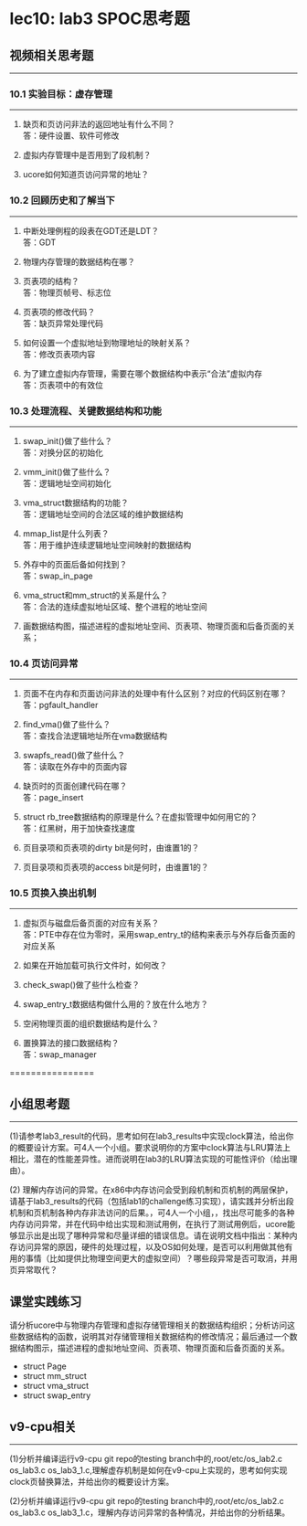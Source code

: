 # lec10: lab3 SPOC思考题

## 视频相关思考题
---
### 10.1 实验目标：虚存管理
---

1. 缺页和页访问非法的返回地址有什么不同？  
答：硬件设置、软件可修改

2. 虚拟内存管理中是否用到了段机制？

3. ucore如何知道页访问异常的地址？


### 10.2 回顾历史和了解当下
---

1. 中断处理例程的段表在GDT还是LDT？  
答：GDT  

2. 物理内存管理的数据结构在哪？

3. 页表项的结构？  
答：物理页帧号、标志位  

4. 页表项的修改代码？  
答：缺页异常处理代码  
 
5. 如何设置一个虚拟地址到物理地址的映射关系？  
答：修改页表项内容
 
6. 为了建立虚拟内存管理，需要在哪个数据结构中表示“合法”虚拟内存  
答：页表项中的有效位
 
### 10.3 处理流程、关键数据结构和功能
---

1. swap_init()做了些什么？  
答：对换分区的初始化

2. vmm_init()做了些什么？  
答：逻辑地址空间初始化  

3. vma_struct数据结构的功能？  
答：逻辑地址空间的合法区域的维护数据结构

4. mmap_list是什么列表？  
答：用于维护连续逻辑地址空间映射的数据结构

5. 外存中的页面后备如何找到？  
答：swap_in_page

6. vma_struct和mm_struct的关系是什么？  
答：合法的连续虚拟地址区域、整个进程的地址空间  

7. 画数据结构图，描述进程的虚拟地址空间、页表项、物理页面和后备页面的关系；

### 10.4 页访问异常
---

1. 页面不在内存和页面访问非法的处理中有什么区别？对应的代码区别在哪？  
答：pgfault_handler

1. find_vma()做了些什么？  
答：查找合法逻辑地址所在vma数据结构  
 
1. swapfs_read()做了些什么？  
答：读取在外存中的页面内容  
 
1. 缺页时的页面创建代码在哪？  
答：page_insert  
 
1. struct rb_tree数据结构的原理是什么？在虚拟管理中如何用它的？  
答：红黑树，用于加快查找速度  
 
1. 页目录项和页表项的dirty bit是何时，由谁置1的？
 
1. 页目录项和页表项的access bit是何时，由谁置1的？

### 10.5 页换入换出机制
---

1. 虚拟页与磁盘后备页面的对应有关系？  
答：PTE中存在位为零时，采用swap_entry_t的结构来表示与外存后备页面的对应关系  
 
1. 如果在开始加载可执行文件时，如何改？
 
1. check_swap()做了些什么检查？
 
1. swap_entry_t数据结构做什么用的？放在什么地方？
 
1. 空闲物理页面的组织数据结构是什么？
 
1. 置换算法的接口数据结构？  
答：swap_manager  

================


## 小组思考题
---
(1)请参考lab3_result的代码，思考如何在lab3_results中实现clock算法，给出你的概要设计方案。可4人一个小组。要求说明你的方案中clock算法与LRU算法上相比，潜在的性能差异性。进而说明在lab3的LRU算法实现的可能性评价（给出理由）。

(2) 理解内存访问的异常。在x86中内存访问会受到段机制和页机制的两层保护，请基于lab3_results的代码（包括lab1的challenge练习实现），请实践并分析出段机制和页机制各种内存非法访问的后果。，可4人一个小组，，找出尽可能多的各种内存访问异常，并在代码中给出实现和测试用例，在执行了测试用例后，ucore能够显示出是出现了哪种异常和尽量详细的错误信息。请在说明文档中指出：某种内存访问异常的原因，硬件的处理过程，以及OS如何处理，是否可以利用做其他有用的事情（比如提供比物理空间更大的虚拟空间）？哪些段异常是否可取消，并用页异常取代？

## 课堂实践练习

请分析ucore中与物理内存管理和虚拟存储管理相关的数据结构组织；分析访问这些数据结构的函数，说明其对存储管理相关数据结构的修改情况；最后通过一个数据结构图示，描述进程的虚拟地址空间、页表项、物理页面和后备页面的关系。

 * struct Page
 * struct mm_struct
 * struct vma_struct
 * struct swap_entry

## v9-cpu相关
---
(1)分析并编译运行v9-cpu git repo的testing branch中的,root/etc/os_lab2.c os_lab3.c os_lab3_1.c,理解虚存机制是如何在v9-cpu上实现的，思考如何实现clock页替换算法，并给出你的概要设计方案。

(2)分析并编译运行v9-cpu git repo的testing branch中的,root/etc/os_lab2.c os_lab3.c os_lab3_1.c，理解内存访问异常的各种情况，并给出你的分析结果。
